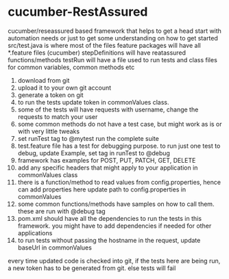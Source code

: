 # cucumber-RestAssured 
cucumber/reseassured based framework that helps to get a head start with automation needs or just to get some understanding on how to get started
src/test.java is where most of the files
feature packages will have all *.feature files (cucumber)
stepDefinitions will have reatassured functions/methods
testRun will have a file used to run tests and class files for common variables, common methods etc

1. download from git
2. upload it to your own git account
3. generate a token on git
4. to run the tests update token in commonValues class.
5. some of the tests will have requests with username, change the requests to match your user
6. some common methods do not have a test case, but might work as is or with very little tweaks
7. set runTest tag to @mytest run the complete suite
8. test.feature file has a test for debugging purpose. to run just one test to debug, update Example, set tag in runTest to @debug
9. framework has examples for POST, PUT, PATCH, GET, DELETE
10. add any specific headers that might apply to your application in commonValues class
11. there is a function/method to read values from config.properties, hence can add properties here
    update path to config.properties in commonValues
12. some common functions/methods have samples on how to call them. these are run with @debug tag
13. pom.xml should have all the dependencies to run the tests in this framework. you might have to add dependencies if needed for other applications
14. to run tests without passing the hostname in the request, update baseUrl in commonValues

every time updated code is checked into git, if the tests here are being run, a new token has to be generated from git. else tests will fail

